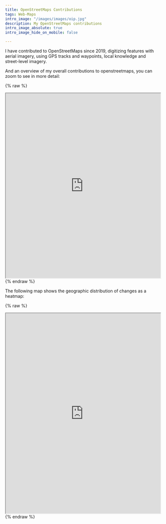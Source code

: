 ```yaml
---
title: OpenStreetMaps Contributions
tags: Web-Maps
intro_image: "/images/images/oip.jpg"
description: My OpenStreetMaps contributions
intro_image_absolute: true
intro_image_hide_on_mobile: false

---
```

I have contributed to OpenStreetMaps since 2019, digitizing features with aerial imagery, using GPS tracks and waypoints, local knowledge and street-level imagery. 

And an overview of my overall contributions to openstreetmaps, you can zoom to see in more detail:


{% raw %}
<iframe src="https://douglascl.xyz/assets/maps/contributions.html" width="100%" height="600px"></iframe>
{% endraw %} 

The following map shows the geographic distribution of changes as a heatmap:

{% raw %}
<iframe src="https://yosmhm.neis-one.org/?dfrcl" width="100%" height="650px"></iframe>
{% endraw %}
